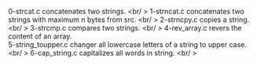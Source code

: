 0-strcat.c concatenates two strings. <br/ >
1-strncat.c concatenates two strings with maximum n bytes from src. <br/ >
2-strncpy.c copies a string. <br/ >
3-strcmp.c compares two strings. <br/ >
4-rev_array.c revers the content of an array. <br/>
5-string_toupper.c changer all lowercase letters of a string to upper case. <br/ >
6-cap_string.c capitalizes all words in string. <br/ >
